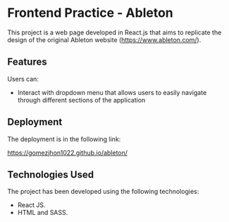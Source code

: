 # Frontend Practice - Ableton

This project is a web page developed in React.js that aims to replicate the design of the original Ableton website (https://www.ableton.com/).

## Features

Users can:

- Interact with dropdown menu that allows users to easily navigate through different sections of the application

## Deployment

The deployment is in the following link:

https://gomezjhon1022.github.io/ableton/

## Technologies Used

The project has been developed using the following technologies:

- React JS.
- HTML and SASS.